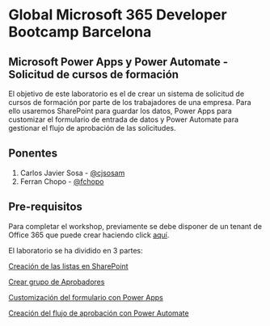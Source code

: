 # Global Microsoft 365 Developer Bootcamp Barcelona

## Microsoft Power Apps y Power Automate - Solicitud de cursos de formación

El objetivo de este laboratorio es el de crear un sistema de solicitud de cursos de formación por parte de los trabajadores de una empresa. Para ello usaremos SharePoint para guardar los datos, Power Apps para customizar el formulario de entrada de datos y Power Automate para gestionar el flujo de aprobación de las solicitudes.

## Ponentes

1. Carlos Javier Sosa - [@cjsosam](https://twitter.com/cjsosam)
2. Ferran Chopo - [@fchopo](https://twitter.com/fchopo)

## Pre-requisitos

Para completar el workshop, previamente se debe disponer de un tenant de Office 365 que puede crear haciendo click [aquí](https://products.office.com/es-es/business/office-365-enterprise-e3-business-software).

El laboratorio se ha dividido en 3 partes:

[Creación de las listas en SharePoint](./01-lista-solicitudes.md)

[Crear grupo de Aprobadores](./02-grupo-aprobadores.md)

[Customización del formulario con Power Apps](./03-formulario-powerapps.md)

[Creación del flujo de aprobación con Power Automate](./04-flujo-powerautomate.md)
